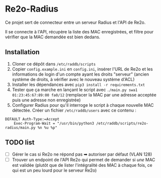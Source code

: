 # Re2o-Radius

Ce projet sert de connecteur entre un serveur Radius et l'API de Re2o.

Il se connecte à l'API, récupère la liste des MAC enregistrées, et filtre pour vérifier que la MAC demandée est bien dedans.

## Installation

1. Cloner ce dépôt dans `/etc/raddb/scripts`
1. Copier `config.example.ini` en `config.ini`, insérer l'URL de Re2o et les informations de login d'un compte ayant les droits "serveur" (ancien système de droits, à vérifier avec le nouveau système d'ACL)
1. Installer les dépendances avec `pip3 install -r requirements.txt`
1. Tester que ça marche en lançant le script avec `./main.py swa1 01:23:45:67:89:00 fa0/12` (remplacer la MAC par une adresse acceptée puis une adresse non enregistrée)
1. Configurer Radius pour qu'il interroge le script à chaque nouvelle MAC détectée. Créer un fichier `/etc/raddb/users` avec ce contenu :
```
DEFAULT Auth-Type:=Accept
	Exec-Program-Wait = "/usr/bin/python3 /etc/raddb/scripts/re2o-radius/main.py %n %u %p"
```

## TODO list

* [ ] Gérer le cas si Re2o ne répond pas ➡ autoriser par défaut (VLAN 128)
* [ ] Trouver un endpoint de l'API Re2o qui permet de demander si *une* MAC est validée (plutôt que de lister l'intégralité des MAC à chaque fois, ce qui est un peu lourd pour le serveur Re2o)